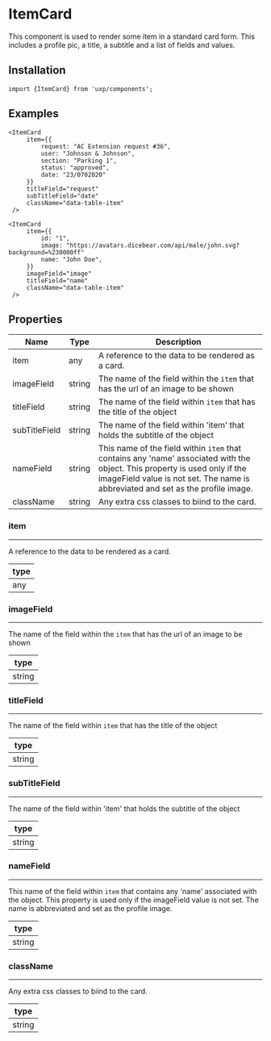 # ItemCard



This component is used to render some item in a standard card form.
This includes a profile pic, a title, a subtitle and a list of fields and values.




## Installation



```tsx
import {ItemCard} from 'uxp/components';
```

## Examples



```tsx
<ItemCard
     item={{
         request: "AC Extension request #36",
         user: "Johnson & Johnson",
         section: "Parking 1",
         status: "approved",
         date: "23/0702020"
     }}
     titleField="request"
     subTitleField="date"
     className="data-table-item"
 />
```



```tsx
<ItemCard
     item={{
         id: "1",
         image: "https://avatars.dicebear.com/api/male/john.svg?background=%230000ff"
         name: "John Doe",
     }}
     imageField="image"
     titleField="name"
     className="data-table-item"
 />
```

## Properties

|Name|Type|Description|
|-|-|-|
|item|any|A reference to the data to be rendered as a card. |
|imageField|string|The name of the field within the `item` that has the url of an image to be shown |
|titleField|string|The name of the field within `item` that has the title of the object |
|subTitleField|string|The name of the field within 'item' that holds the subtitle of the object |
|nameField|string|This name of the field within `item` that contains any 'name' associated with the object. This property is used only if the imageField value is not set. The name is abbreviated and set as the profile image. |
|className|string|Any extra css classes to biind to the card. |
### item



---



A reference to the data to be rendered as a card.


|type|
|-|
|any|
### imageField



---



The name of the field within the `item` that has the url of an image to be shown


|type|
|-|
|string|
### titleField



---



The name of the field within `item` that has the title of the object


|type|
|-|
|string|
### subTitleField



---



The name of the field within 'item' that holds the subtitle of the object


|type|
|-|
|string|
### nameField



---



This name of the field within `item` that contains any 'name' associated with the object.
This property is used only if the imageField value is not set. The name is abbreviated and set as the profile image.


|type|
|-|
|string|
### className



---



Any extra css classes to biind to the card.


|type|
|-|
|string|
